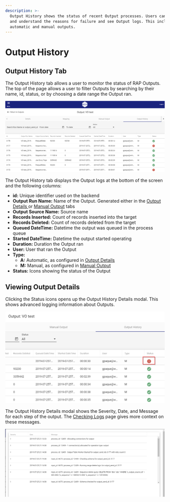```yaml
---
description: >-
  Output History shows the status of recent Output processes. Users can diagnose
  and understand the reasons for failure and see Output logs. This includes both
  automatic and manual outputs.
---
```


# Output History

## Output History Tab <a id="validations-screen"></a>

The Output History tab allows a user to monitor the status of RAP Outputs. The top of the page allows a user to filter Outputs by searching by their name, id, status, or by choosing a date range the Output ran.

![Output History Tab](../../.gitbook/assets/image%20%2884%29.png)

The Output History tab displays the Output logs at the bottom of the screen and the following columns:

* **id:** Unique identifier used on the backend
* **Output Run Name:** Name of the Output. Generated either in the [Output Details ](output-details.md)or [Manual Output](manual-output.md) tabs
* **Output Source Name:** Source name
* **Records Inserted:** Count of records inserted into the target
* **Records Deleted:** Count of records deleted from the target
* **Queued DateTime:** Datetime the output was queued in the process queue
* **Started DateTime:** Datetime the output started operating
* **Duration:** Duration the Output ran
* **User:** User that ran the Output
* **Type:** 
  * **A:** Automatic, as configured in [Output Details](output-details.md)
  * **M:** Manual, as configured in [Manual Output](manual-output.md) 
* **Status:** Icons showing the status of the Output

## Viewing Output Details

Clicking the Status icons opens up the Output History Details modal. This shows advanced logging information about Outputs.

![Status Icon](../../.gitbook/assets/image%20%289%29.png)

The Output History Details modal shows the Severity, Date, and Message for each step of the output. The [Checking Logs](../../operation-guide/monitoring-the-process/checking-logs.md) page gives more context on these messages.

![Output History Details Modal](../../.gitbook/assets/image%20%2813%29.png)



